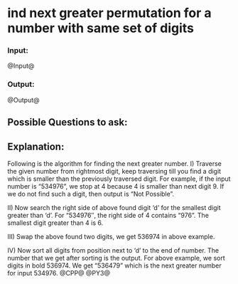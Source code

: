 # ind next greater permutation for a number with same set of digits

### Input:
@Input@
### Output:
@Output@


## Possible Questions to ask:


## Explanation:

Following is the algorithm for finding the next greater number.
I) Traverse the given number from rightmost digit, keep traversing till you find a digit which is smaller than the previously traversed digit. For example, if the input number is “534976”, we stop at 4 because 4 is smaller than next digit 9. If we do not find such a digit, then output is “Not Possible”.

II) Now search the right side of above found digit ‘d’ for the smallest digit greater than ‘d’. For “534976″, the right side of 4 contains “976”. The smallest digit greater than 4 is 6.

III) Swap the above found two digits, we get 536974 in above example.

IV) Now sort all digits from position next to ‘d’ to the end of number. The number that we get after sorting is the output. For above example, we sort digits in bold 536974. We get “536479” which is the next greater number for input 534976.
@CPP@
@PY3@
